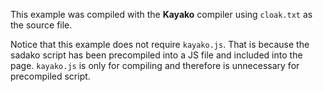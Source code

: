 This example was compiled with the **Kayako** compiler using `cloak.txt` as the source file.

Notice that this example does not require `kayako.js`. That is because the sadako script has been precompiled into a JS file and included into the page. `kayako.js` is only for compiling and therefore is unnecessary for precompiled script.
